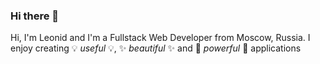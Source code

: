 ### Hi there 👋

Hi, I'm Leonid and I'm a Fullstack Web Developer from Moscow, Russia. I enjoy creating 💡 *useful* 💡, ✨ *beautiful* ✨ and 💪 *powerful* 💪 applications
